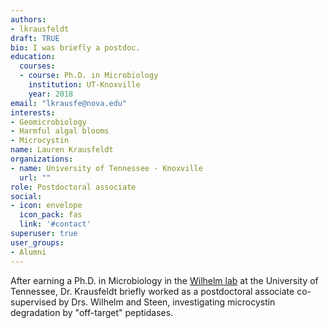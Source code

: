 ```yaml
---
authors:
- lkrausfeldt
draft: TRUE
bio: I was briefly a postdoc.
education:
  courses:
  - course: Ph.D. in Microbiology
    institution: UT-Knoxville
    year: 2018
email: "lkrausfe@nova.edu"
interests:
- Geomicrobiology
- Harmful algal blooms
- Microcystin
name: Lauren Krausfeldt
organizations:
- name: University of Tennessee - Knoxville
  url: ""
role: Postdoctoral associate
social:
- icon: envelope
  icon_pack: fas
  link: '#contact'
superuser: true
user_groups:
- Alumni
---
```


After earning a Ph.D. in Microbiology in the [Wilhelm lab](https://wilhelmlab.utk.edu/) at the University of Tennessee, Dr. Krausfeldt briefly worked as a postdoctoral associate co-supervised by Drs. Wilhelm and Steen, investigating microcystin degradation by "off-target" peptidases.